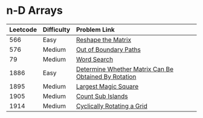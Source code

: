 # n-D Arrays



| Leetcode | Difficulty | Problem Link |
| :--- | :--- | :--- |
| 566 | Easy | [Reshape the Matrix](../difficulty-based-problem-index/leetcode-easy/leetcode-566-reshape-the-matrix.md) |
| 576 | Medium | [Out of Boundary Paths](../difficulty-based-problem-index/leetcode-medium/leetcode-576-out-of-boundary-paths.md) |
| 79 | Medium | [Word Search](../difficulty-based-problem-index/leetcode-medium/leetcode-79-word-search.md) |
| 1886 | Easy | [Determine Whether Matrix Can Be Obtained By Rotation](../difficulty-based-problem-index/leetcode-easy/leetcode-1886-determine-whether-matrix-can-be-obtained-by-rotation.md) |
| 1895 | Medium | [Largest Magic Square](../difficulty-based-problem-index/leetcode-medium/leetcode-1895-largest-magic-square.md) |
| 1905 | Medium | [Count Sub Islands](../difficulty-based-problem-index/leetcode-medium/leetcode-1905-count-sub-islands.md) |
| 1914 | Medium | [Cyclically Rotating a Grid](../difficulty-based-problem-index/leetcode-medium/leetcode-1914-cyclically-rotating-a-grid.md) |

